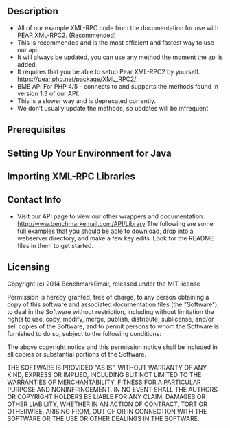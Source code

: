 ## Description
* All of our example XML-RPC code from the documentation for use with PEAR XML-RPC2. (Recommended)
* This is recommended and is the most efficient and fastest way to use our api.
* It will always be updated, you can use any method the moment the api is added.
* It requires that you be able to setup Pear XML-RPC2 by yourself. https://pear.php.net/package/XML_RPC2/
* BME API For PHP 4/5 - connects to and supports the methods found in version 1.3 of our API.
* This is a slower way and is deprecated currently.
* We don’t usually update the methods, so updates will be infrequent

## Prerequisites
## Setting Up Your Environment for Java 
## Importing XML-RPC Libraries

## Contact Info 

- Visit our API page to view our other wrappers and documentation:<br>
        http://www.benchmarkemail.com/API/Library
The following are some full examples that you should be able to download, drop into a webserver directory, and make a few key edits. Look for the README files in them to get started.

## Licensing 

Copyright (c) 2014 BenchmarkEmail, released under the MIT license

Permission is hereby granted, free of charge, to any person
obtaining a copy of this software and associated documentation
files (the "Software"), to deal in the Software without
restriction, including without limitation the rights to use,
copy, modify, merge, publish, distribute, sublicense, and/or sell
copies of the Software, and to permit persons to whom the
Software is furnished to do so, subject to the following
conditions:

The above copyright notice and this permission notice shall be
included in all copies or substantial portions of the Software.

THE SOFTWARE IS PROVIDED "AS IS", WITHOUT WARRANTY OF ANY KIND,
EXPRESS OR IMPLIED, INCLUDING BUT NOT LIMITED TO THE WARRANTIES
OF MERCHANTABILITY, FITNESS FOR A PARTICULAR PURPOSE AND
NONINFRINGEMENT. IN NO EVENT SHALL THE AUTHORS OR COPYRIGHT
HOLDERS BE LIABLE FOR ANY CLAIM, DAMAGES OR OTHER LIABILITY,
WHETHER IN AN ACTION OF CONTRACT, TORT OR OTHERWISE, ARISING
FROM, OUT OF OR IN CONNECTION WITH THE SOFTWARE OR THE USE OR
OTHER DEALINGS IN THE SOFTWARE.
